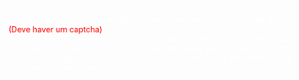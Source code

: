 <p class="" style="text-align: justify; color: white">Algoritimo:<br>
                                1- O app deve pegar a mensagem digitada e enviar para o banco de dados. <span style="color: red;">(Deve haver um captcha)</span><br>
                                2 - Um bot de telegram ira ficar rodando e verificando se há novas mensagens.
                                Sempre que ele encontrar uma nova mensagem ele vai me envia-la via telegram e dar um update no banco de dados mostrando que a mensagem foi notificada.
                                </p>
